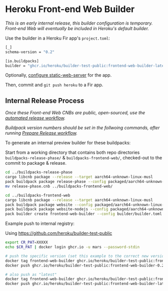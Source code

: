 # Heroku Front-end Web Builder

*This is an early internal release, this builder configuration is temporary. Front-end Web will eventually be included in Heroku's default builder.*

Use the builder in a Heroku Fir app's `project.toml`:

```bash
[_]
schema-version = "0.2"

[io.buildpacks]
builder = "ghcr.io/heroku/builder-test-public:frontend-web-builder-latest_linux-arm64"
```

Optionally, [configure static-web-server](../buildpacks/static-web-server/README.md) for the app.

Then, commit and `git push heroku` to a Fir app.

## Internal Release Process

*Once these Front-end Web CNBs are public, open-sourced, use the [automated release workflow](../README.md#releasing-a-new-version).*

*Buildpack version numbers should be set in the follwoing commands, after running [Prepare Release workflow](../README.md#releasing-a-new-version).*

To generate an internal preview builder for these buildpacks:

Start from a working directory that contains both repo directories `buildpacks-release-phase/` & `buildpacks-frontend-web/`, checked-out to the commit to package & release.

```bash
cd ../buildpacks-release-phase
cargo libcnb package --release --target aarch64-unknown-linux-musl
pack buildpack package release-phase --config packaged/aarch64-unknown-linux-musl/release/heroku_release-phase/package.toml  --target "linux/arm64" --format file
mv release-phase.cnb ../buildpacks-frontend-web/

cd ../buildpacks-frontend-web
cargo libcnb package --release --target aarch64-unknown-linux-musl
pack buildpack package website --config packaged/aarch64-unknown-linux-musl/release/heroku_website/package.toml  --target "linux/arm64" --format file
pack buildpack package website-nodejs --config packaged/aarch64-unknown-linux-musl/release/heroku_website-nodejs/package.toml  --target "linux/arm64" --format file
pack builder create frontend-web-builder --config builder/builder.toml --target "linux/arm64"
```

Example push to internal registry:

Using https://github.com/heroku/builder-test-public

```bash
export CR_PAT=XXXXX
echo $CR_PAT | docker login ghcr.io -u mars --password-stdin

# push the specific version (set this example to the correct new version)
docker tag frontend-web-builder ghcr.io/heroku/builder-test-public:frontend-web-builder-0.2.0_linux-arm64
docker push ghcr.io/heroku/builder-test-public:frontend-web-builder-0.2.0_linux-arm64

# also push as "latest"
docker tag frontend-web-builder ghcr.io/heroku/builder-test-public:frontend-web-builder-latest_linux-arm64
docker push ghcr.io/heroku/builder-test-public:frontend-web-builder-latest_linux-arm64 
```
